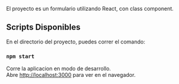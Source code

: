 
El proyecto es un formulario utilizando React, con class component.

## Scripts Disponibles

En el directorio del proyecto, puedes correr el comando:

### `npm start`

Corre la aplicacion en modo de desarrollo.<br>
Abre [http://localhost:3000](http://localhost:3000) para ver en el navegador.

 
